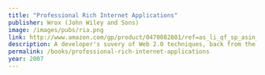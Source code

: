 ```yaml
---
title: "Professional Rich Internet Applications"
publisher: Wrox (John Wiley and Sons)
image: /images/pubs/ria.png 
link: http://www.amazon.com/gp/product/0470082801/ref=as_li_qf_sp_asin_tl?ie=UTF8&tag=httpwwwedward-20&linkCode=as2&camp=217145&creative=399369&creativeASIN=0470082801
description: A developer's suvery of Web 2.0 techniques, back from the days when "ajax" was a new term and jQuery didn't even exist!
permalink: /books/professional-rich-internet-applications
year: 2007
---
```

